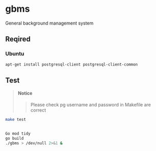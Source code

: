 # gbms

General background management system

## Reqired

### Ubuntu

```bash
apt-get install postgresql-client postgresql-client-common
```

## Test

> #### Notice
>> Please check pg username and password in Makefile are correct

```bash
make test
```


## 
```bash
Go mod tidy
go build
./gbms > /dev/null 2>&1 &
```
